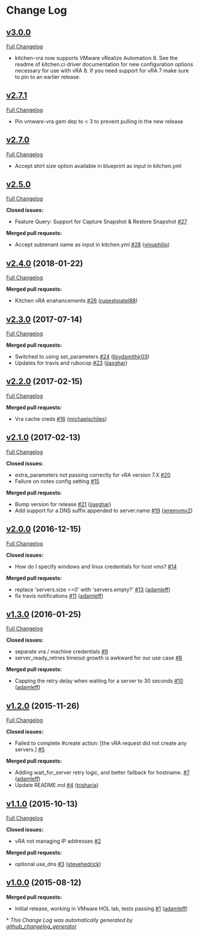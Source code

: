 # Change Log

## [v3.0.0](https://github.com/chef-partners/kitchen-vra/tree/v3.0.0)

[Full Changelog](https://github.com/chef-partners/kitchen-vra/compare/v2.7.1...v3.0.0)

- kitchen-vra now supports VMware vRealize Automation 8. See the readme of kitchen.ci driver documentation for new configuration options necessary for use with vRA 8. If you need support for vRA 7 make sure to pin to an earlier release.

## [v2.7.1](https://github.com/chef-partners/kitchen-vra/tree/v2.7.1)

[Full Changelog](https://github.com/chef-partners/kitchen-vra/compare/v2.7.0...v2.7.1)

- Pin vmware-vra gem dep to < 3 to prevent pulling in the new release

## [v2.7.0](https://github.com/chef-partners/kitchen-vra/tree/v2.7.0)

[Full Changelog](https://github.com/chef-partners/kitchen-vra/compare/v2.6.0...v2.7.0)

- Accept shirt size option available in blueprint as input in kitchen.yml 

## [v2.5.0](https://github.com/chef-partners/kitchen-vra/tree/v2.5.0)

[Full Changelog](https://github.com/chef-partners/kitchen-vra/compare/v2.4.0...v2.5.0)

**Closed issues:**

- Feature Query: Support for Capture Snapshot & Restore Snapshot [\#27](https://github.com/chef-partners/kitchen-vra/issues/27)

**Merged pull requests:**

- Accept subtenant name as input in kitchen.yml [\#28](https://github.com/chef-partners/kitchen-vra/pull/28) ([vinuphilip](https://github.com/vinuphilip))

## [v2.4.0](https://github.com/chef-partners/kitchen-vra/tree/v2.4.0) (2018-01-22)
[Full Changelog](https://github.com/chef-partners/kitchen-vra/compare/v2.3.0...v2.4.0)

**Merged pull requests:**

- Kitchen vRA enahancements [\#26](https://github.com/chef-partners/kitchen-vra/pull/26) ([rupeshpatel88](https://github.com/rupeshpatel88))

## [v2.3.0](https://github.com/chef-partners/kitchen-vra/tree/v2.3.0) (2017-07-14)
[Full Changelog](https://github.com/chef-partners/kitchen-vra/compare/v2.2.0...v2.3.0)

**Merged pull requests:**

- Switched to using set\_parameters [\#24](https://github.com/chef-partners/kitchen-vra/pull/24) ([lloydsmithjr03](https://github.com/lloydsmithjr03))
- Updates for travis and rubocop [\#23](https://github.com/chef-partners/kitchen-vra/pull/23) ([jjasghar](https://github.com/jjasghar))

## [v2.2.0](https://github.com/chef-partners/kitchen-vra/tree/v2.2.0) (2017-02-15)
[Full Changelog](https://github.com/chef-partners/kitchen-vra/compare/v2.1.0...v2.2.0)

**Merged pull requests:**

- Vra cache creds [\#16](https://github.com/chef-partners/kitchen-vra/pull/16) ([michaelschlies](https://github.com/michaelschlies))

## [v2.1.0](https://github.com/chef-partners/kitchen-vra/tree/v2.1.0) (2017-02-13)
[Full Changelog](https://github.com/chef-partners/kitchen-vra/compare/v2.0.0...v2.1.0)

**Closed issues:**

- extra\_parameters  not passing correctly for vRA version  7.X [\#20](https://github.com/chef-partners/kitchen-vra/issues/20)
- Failure on notes config setting [\#15](https://github.com/chef-partners/kitchen-vra/issues/15)

**Merged pull requests:**

- Bump version for release [\#21](https://github.com/chef-partners/kitchen-vra/pull/21) ([jjasghar](https://github.com/jjasghar))
- Add support for a DNS suffix appended to server.name [\#19](https://github.com/chef-partners/kitchen-vra/pull/19) ([jeremymv2](https://github.com/jeremymv2))

## [v2.0.0](https://github.com/chef-partners/kitchen-vra/tree/v2.0.0) (2016-12-15)
[Full Changelog](https://github.com/chef-partners/kitchen-vra/compare/v1.3.0...v2.0.0)

**Closed issues:**

- How do I specify windows and linux credentials for host vms? [\#14](https://github.com/chef-partners/kitchen-vra/issues/14)

**Merged pull requests:**

- replace 'servers.size ==0' with 'servers.empty?' [\#13](https://github.com/chef-partners/kitchen-vra/pull/13) ([adamleff](https://github.com/adamleff))
- fix travis notifications [\#11](https://github.com/chef-partners/kitchen-vra/pull/11) ([adamleff](https://github.com/adamleff))

## [v1.3.0](https://github.com/chef-partners/kitchen-vra/tree/v1.3.0) (2016-01-25)
[Full Changelog](https://github.com/chef-partners/kitchen-vra/compare/v1.2.0...v1.3.0)

**Closed issues:**

- separate vra / machine credentials [\#9](https://github.com/chef-partners/kitchen-vra/issues/9)
- server\_ready\_retries timeout growth is awkward for our use case [\#8](https://github.com/chef-partners/kitchen-vra/issues/8)

**Merged pull requests:**

- Capping the retry delay when waiting for a server to 30 seconds [\#10](https://github.com/chef-partners/kitchen-vra/pull/10) ([adamleff](https://github.com/adamleff))

## [v1.2.0](https://github.com/chef-partners/kitchen-vra/tree/v1.2.0) (2015-11-26)
[Full Changelog](https://github.com/chef-partners/kitchen-vra/compare/v1.1.0...v1.2.0)

**Closed issues:**

- Failed to complete \#create action: \[the vRA request did not create any servers.\] [\#5](https://github.com/chef-partners/kitchen-vra/issues/5)

**Merged pull requests:**

- Adding wait\_for\_server retry logic, and better failback for hostname. [\#7](https://github.com/chef-partners/kitchen-vra/pull/7) ([adamleff](https://github.com/adamleff))
- Update README.md [\#4](https://github.com/chef-partners/kitchen-vra/pull/4) ([trisharia](https://github.com/trisharia))

## [v1.1.0](https://github.com/chef-partners/kitchen-vra/tree/v1.1.0) (2015-10-13)
[Full Changelog](https://github.com/chef-partners/kitchen-vra/compare/v1.0.0...v1.1.0)

**Closed issues:**

- vRA not managing IP addresses [\#2](https://github.com/chef-partners/kitchen-vra/issues/2)

**Merged pull requests:**

- optional use\_dns [\#3](https://github.com/chef-partners/kitchen-vra/pull/3) ([stevehedrick](https://github.com/stevehedrick))

## [v1.0.0](https://github.com/chef-partners/kitchen-vra/tree/v1.0.0) (2015-08-12)
**Merged pull requests:**

- Initial release, working in VMware HOL lab, tests passing [\#1](https://github.com/chef-partners/kitchen-vra/pull/1) ([adamleff](https://github.com/adamleff))



\* *This Change Log was automatically generated by [github_changelog_generator](https://github.com/skywinder/Github-Changelog-Generator)*
